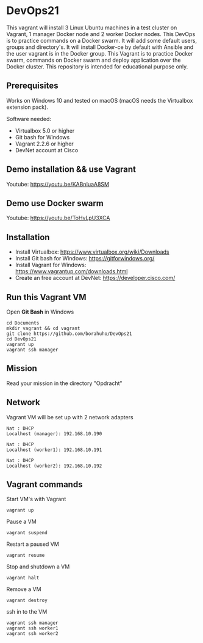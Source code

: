 # DevOps21

This vagrant will install 3 Linux Ubuntu machines in a test cluster on Vagrant, 1 manager Docker node and 2 worker Docker nodes. This DevOps is to practice commands on a Docker swarm.
It will add some default users, groups and directory's. It will install Docker-ce by default with Ansible and the user vagrant is in the Docker group.
This Vagrant is to practice Docker swarm, commands on Docker swarm and deploy application over the Docker cluster.
This repository is intended for educational purpose only.


## Prerequisites

Works on Windows 10 and tested on macOS (macOS needs the Virtualbox extension pack).

Software needed:
* Virtualbox 5.0 or higher
* Git bash for Windows
* Vagrant 2.2.6 or higher
* DevNet account at Cisco 


## Demo installation && use Vagrant

Youtube: https://youtu.be/KABnIuaA8SM


## Demo use Docker swarm

Youtube: https://youtu.be/ToHvLpU3XCA


## Installation

* Install Virtualbox: https://www.virtualbox.org/wiki/Downloads
* Install Git bash for Windows: https://gitforwindows.org/
* Install Vagrant for Windows: https://www.vagrantup.com/downloads.html
* Create an free account at DevNet: https://developer.cisco.com/

## Run this Vagrant VM
Open **Git Bash** in Windows
```
cd Documents
mkdir vagrant && cd vagrant
git clone https://github.com/borahuho/DevOps21
cd DevOps21
vagrant up
vagrant ssh manager
```
## Mission

Read your mission in the directory "Opdracht"

## Network
Vagrant VM will be set up with 2 network adapters
```
Nat : DHCP
Localhost (manager): 192.168.10.190

Nat : DHCP
Localhost (worker1): 192.168.10.191

Nat : DHCP
Localhost (worker2): 192.168.10.192
```
## Vagrant commands
Start VM's with Vagrant
```
vagrant up
```
Pause a VM
```
vagrant suspend
```
Restart a paused VM
```
vagrant resume
```
Stop and shutdown a VM
```
vagrant halt
```
Remove a VM
```
vagrant destroy
```
ssh in to the VM
```
vagrant ssh manager
vagrant ssh worker1
vagrant ssh worker2
```

